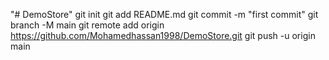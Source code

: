 "# DemoStore"  git init git add README.md git commit -m "first commit" git branch -M main git remote add origin https://github.com/Mohamedhassan1998/DemoStore.git git push -u origin main
